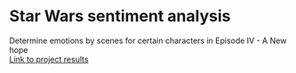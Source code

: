 # Star Wars sentiment analysis
Determine emotions by scenes for certain characters in Episode IV - A New hope
<br>
[Link to project results](https://datacolumn.wordpress.ncsu.edu/blog/2015/12/17/star-wars-and-text-mining/)
